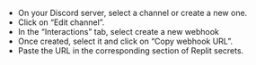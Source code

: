 - On your Discord server, select a channel or create a new one.
- Click on “Edit channel”.
- In the “Interactions” tab, select create a new webhook
- Once created, select it and click on “Copy webhook URL”.
- Paste the URL in the corresponding section of Replit secrets.
